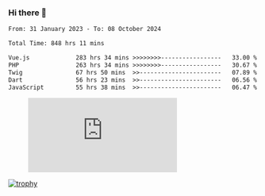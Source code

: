 ### Hi there 👋
<!--START_SECTION:waka-->

```txt
From: 31 January 2023 - To: 08 October 2024

Total Time: 848 hrs 11 mins

Vue.js             283 hrs 34 mins >>>>>>>>-----------------   33.00 %
PHP                263 hrs 34 mins >>>>>>>>-----------------   30.67 %
Twig               67 hrs 50 mins  >>-----------------------   07.89 %
Dart               56 hrs 23 mins  >>-----------------------   06.56 %
JavaScript         55 hrs 38 mins  >>-----------------------   06.47 %
```

<!--END_SECTION:waka-->
<!-- 
- 🔭 I’m currently working on ...
- 🌱 I’m currently learning ...
- 👯 I’m looking to collaborate on ...
- 🤔 I’m looking for help with ...
- 💬 Ask me about ...
- 📫 How to reach me: ...
- 😄 Pronouns: ...
- ⚡ Fun fact: ... -->


<figure><embed src="https://wakatime.com/share/@jakihanif/43c5af78-a69f-4ced-8cfc-b0822aa9be8f.svg"></embed></figure>

[![trophy](https://github-profile-trophy.vercel.app/?username=jakihanif23&rank=-A,-A)](https://github.com/jakihanif23)
